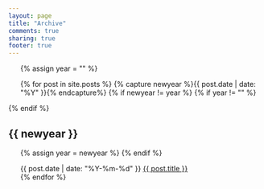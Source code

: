 ```yaml
---
layout: page
title: "Archive"
comments: true
sharing: true
footer: true
---
```



<ul class="posts">
{% assign year = "" %}

{% for post in site.posts %}
{% capture newyear %}{{ post.date | date: "%Y" }}{% endcapture%}
{% if newyear != year %}
{% if year != "" %}
</ul>
{% endif %}

<h2>{{ newyear }}</h2><ul>

{% assign year = newyear %}
{% endif %}


<time>{{ post.date | date: "%Y-%m-%d" }}</time>
<a href="{{ post.url }}">{{ post.title }}</a>
<br/>
{% endfor %}
</ul>
</ul>


